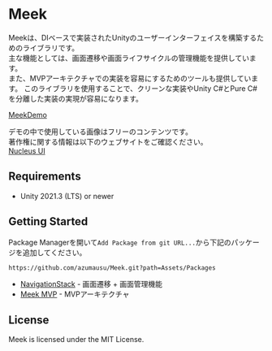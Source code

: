 # Meek
Meekは、DIベースで実装されたUnityのユーザーインターフェイスを構築するためのライブラリです。  
主な機能としては、画面遷移や画面ライフサイクルの管理機能を提供しています。  
また、MVPアーキテクチャでの実装を容易にするためのツールも提供しています。
このライブラリを使用することで、クリーンな実装やUnity C#とPure C#を分離した実装の実現が容易になります。

[MeekDemo](https://user-images.githubusercontent.com/19426596/232242080-f2eac6e7-e1ae-48c3-9816-8aebae1f951b.mov)

デモの中で使用している画像はフリーのコンテンツです。    
著作権に関する情報は以下のウェブサイトをご確認ください。  
[Nucleus UI](https://www.nucleus-ui.com/)

## Requirements
* Unity 2021.3 (LTS) or newer

## Getting Started
Package Managerを開いて`Add Package from git URL...`から下記のパッケージを追加してください。
```
https://github.com/azumausu/Meek.git?path=Assets/Packages
```

* [NavigationStack](./Assets/Packages/Meek.NavigationStack/README_JA.md) - 画面遷移 + 画面管理機能
* [Meek MVP](./Assets/Packages/Meek.MVP/README_JA.md) - MVPアーキテクチャ


## License
Meek is licensed under the MIT License.
